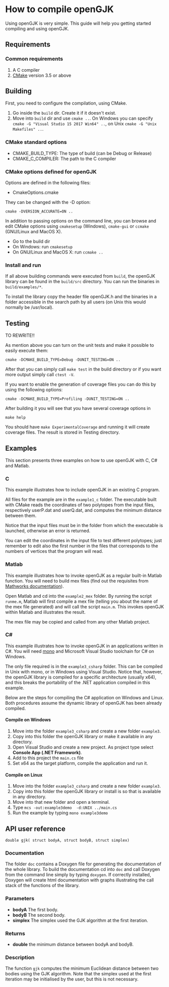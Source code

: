# How to compile openGJK

Using openGJK is very simple. This guide will help you getting started compiling and using openGJK.

## Requirements

### Common requirements

1. A C compiler
2. [CMake](http://www.cmake.org) version 3.5 or above

## Building
First, you need to configure the compilation, using CMake. 

1. Go inside the `build` dir. Create it if it doesn't exist.
2. Move into `build` dir and use `cmake ..`. On Windows you can specify  `cmake -G "Visual Studio 15 2017 Win64" ..`, on Unix `cmake -G "Unix Makefiles" ..`.
 
### CMake standard options

- CMAKE_BUILD_TYPE:     The type of build (can be Debug or Release)
- CMAKE_C_COMPILER:     The path to the C compiler

### CMake options defined for openGJK

Options are defined in the following files:

- CmakeOptions.cmake

They can be changed with the -D option:

`cmake -DVERSION_ACCURATE=ON ..`

In addition to passing options on the command line, you can browse and edit
CMake options using `cmakesetup` (Windows), `cmake-gui` or `ccmake` (GNU/Linux
and MacOS X).

- Go to the build dir
- On Windows: run `cmakesetup`
- On GNU/Linux and MacOS X: run `ccmake ..`

### Install and run

If all above building commands were executed from `build`, the openGJK library can be found in the `build/src` directory.
You can run the binaries in `build/examples/*`.

To install the library copy the header file openGJK.h and the binaries in a folder accessible in the search path by all users (on Unix this would normally be /usr/local).

## Testing

 TO REWRITE!!

As mention above you can turn on the unit tests and make it possible to easily
execute them:

`cmake -DCMAKE_BUILD_TYPE=Debug -DUNIT_TESTING=ON ..`

After that you can simply call `make test` in the build directory or if you
want more output simply call `ctest -V`.

If you want to enable the generation of coverage files you can do this by
using the following options:

`cmake -DCMAKE_BUILD_TYPE=Profiling -DUNIT_TESTING=ON ..`

After building it you will see that you have several coverage options in

`make help`

You should have `make ExperimentalCoverage` and running it will create
coverage files. The result is stored in Testing directory.

## Examples


This section presents three examples on how to use openGJK with C, C# and Matlab. 

### C
This example illustrates how to include openGJK in an existing C
 program.

All files for the example are in the `example1_c` folder. The executable built with
 CMake reads the coordinates of two polytopes from the input files,
 respectively userP.dat and userQ.dat, and computes the minimum distance
 between them.

Notice that the input files must be in the folder from which the executable
 is launched, otherwise an error is returned.
 
You can edit the coordinates in the input file to test different
 polytopes; just remember to edit also the first number in the files
 that corresponds to the numbers of vertices that the program will read.
 
### Matlab
This example illustrates how to invoke openGJK as a regular built-in
 Matlab function. You will need to build mex files (find out the requisites from [Mathworks documentation](https://uk.mathworks.com/help/matlab/matlab_external/what-you-need-to-build-mex-files.html)).


Open Matlab and cd into the `example2_mex` folder. By running the
 script `runme.m`, Matlab will first compile a mex file (telling you
 about the name of the mex file generated) and will call the script
 `main.m`. This invokes openGJK within Matlab and illustrates the
 result.

The mex file may be copied and called from any other Matlab project.

### C# #
This example illustrates how to invoke openGJK in an applications written in C#.  You will need [mono](http://www.mono-project.com/) and Microsoft Visual Studio toolchain for C# on Windows.

The only file required is in the `example3_csharp` folder. This can be compiled in Unix
 with mono, or in Windows using Visual Studio. Notice that, however, the openGJK library
 is compiled for a specific architecture (usually x64), and this breaks the portability 
 of the .NET application compiled in this example.

Below are the steps for compiling the C# application on Windows and Linux. Both 
 procedures assume the dynamic library of openGJK has been already compiled.

#### Compile on Windows
 1. Move into the folder `example3_csharp` and create a new folder `example3`.
 2. Copy into this folder the openGJK library or make it available in any directory.
 3. Open Visual Studio and create a new project. As project type select **Console App (.NET Framework)**.
 4. Add to this project the `main.cs` file
 5. Set x64 as the target platform, compile the application and run it.


#### Compile on Linux
 1. Move into the folder `example3_csharp` and create a new folder `example3`.
 2. Copy into this folder the openGJK library or install is so that is available in any directory.
 3. Move into that new folder and open a terminal.
 4. Type `mcs -out:example3demo  -d:UNIX ../main.cs`
 5. Run the example by typing `mono example3demo`

## API user reference

```double gjk( struct bodyA, struct bodyB, struct simplex)```

### Documentation
The folder `doc` contains a Doxygen file for generating the documentation of the whole
 library. To build the documentation cd into `doc` and call Doxygen from the command line simply by typing `doxygen`. If correctly installed, Doxygen will create html documentation with graphs illustrating the call stack of the functions of the library.

### Parameters
* **bodyA** The first body.
* **bodyB** The second body.
* **simplex** The simplex used the GJK algorithm at the first iteration.

### Returns
* **double** the minimum distance between bodyA and bodyB.

### Description
The function `gjk` computes the minimum Euclidean distance between two bodies using the 
 GJK algorithm. Note that the simplex used at the first iteration may be initialised by the user, but this is not necessary. 
 